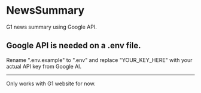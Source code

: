 # NewsSummary
G1 news summary using Google API.

## Google API is needed on a .env file.
Rename ".env.example" to ".env" and replace "YOUR_KEY_HERE" with your actual API key from Google AI.

-------------------------
Only works with G1 website for now.
